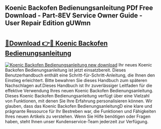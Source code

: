 ## Koenic Backofen Bedienungsanleitung PDf Free Download - Part-8EV Service Owner Guide - User Repair Edition gUWmn

# <h2><a href="http://df4q2f.blite.top/?on=Koenic+Backofen+Bedienungsanleitung">🔗Download 👉🔴 Koenic Backofen Bedienungsanleitung</a></h2>

[![Koenic Backofen Bedienungsanleitung new download](https://i.imgur.com/lujVjoI.png)](http://df4q2f.blite.top/?on=Koenic+Backofen+Bedienungsanleitung)
Ihr neues Koenic Backofen Bedienungsanleitung ist jetzt einsatzbereit. Dieses Benutzerhandbuch enthält eine Schritt-für-Schritt-Anleitung, die Ihnen den Einstieg erleichtert. Bitte bewahren Sie dieses Handbuch zum späteren Nachschlagen auf.Dieses Handbuch ist Ihr zuverlässiger Leitfaden für die effektive Verwendung Ihres neuen Koenic Backofen Bedienungsanleitung. Dieses Koenic Backofen Bedienungsanleitung verfügt über eine Vielzahl von Funktionen, mit denen Sie Ihre Erfahrung personalisieren können. Wir glauben, dass das Koenic Backofen BedienungsanleitungD eine klare und prägnante Ressource für Ihr Bestreben war, die Funktionen und Fähigkeiten Ihres neuen Artikels zu verstehen. Wenn Sie Hilfe benötigen oder Fragen haben, steht Ihnen unser Kundenservice-Team jederzeit zur Verfügung.

